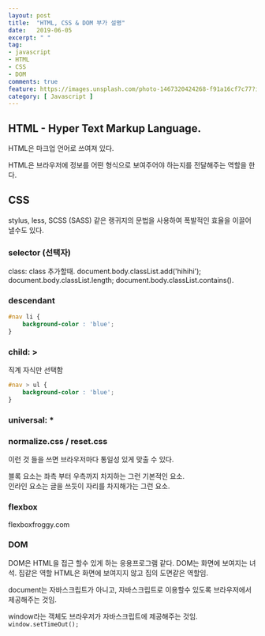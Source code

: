 ```yaml
---
layout: post
title:  "HTML, CSS & DOM 부가 설명"
date:   2019-06-05
excerpt: " "
tag:
- javascript
- HTML
- CSS
- DOM
comments: true
feature: https://images.unsplash.com/photo-1467320424268-f91a16cf7c77?ixlib=rb-1.2.1&ixid=eyJhcHBfaWQiOjEyMDd9&auto=format&fit=crop&w=1500&q=80
category: [ Javascript ]
---
```


## HTML - Hyper Text Markup Language.

HTML은 마크업 언어로 쓰여져 있다. 

HTML은 브라우저에 정보를 어떤 형식으로 보여주어야 하는지를 전달해주는 역할을 한다.

## CSS 

stylus, less, SCSS (SASS) 같은 랭귀지의 문법을 사용하여 폭발적인 효율을 이끌어낼수도 있다.

### selector (선택자) 

class:
  class 추가할때.
  document.body.classList.add('hihihi');
  document.body.classList.length;
  document.body.classList.contains().

### descendant

```CSS
#nav li {
    background-color : 'blue';
}
```

### child: >

직계 자식만 선택함

```CSS
#nav > ul {
    background-color : 'blue';
}
```

### universal: *

### normalize.css / reset.css

이런 것 들을 쓰면 브라우저마다 통일성 있게 맞출 수 있다.

블록 요소는 좌측 부터 우측까지 차지하는 그런 기본적인 요소.  
인라인 요소는 글을 쓰듯이 자리를 차지해가는 그런 요소.  

### flexbox

flexboxfroggy.com

### DOM 

DOM은 HTML을 접근 할수 있게 하는 응용프로그램 같다. 
DOM는 화면에 보여지는 녀석. 집같은 역할
HTML은 화면에 보여지지 않고 집의 도면같은 역할임. 

document는 자바스크립트가 아니고, 자바스크립트로 이용할수 있도록  브라우저에서 제공해주는 것임.

window라는 객체도 브라우저가 자바스크립트에 제공해주는 것임.
`window.setTimeOut();`


